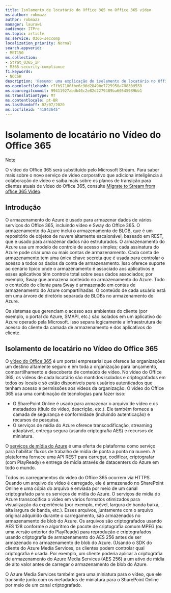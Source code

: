 ```yaml
---
title: Isolamento de locatário do Office 365 no Office 365 vídeo
ms.author: robmazz
author: robmazz
manager: laurawi
audience: ITPro
ms.topic: article
ms.service: O365-seccomp
localization_priority: Normal
search.appverid:
- MET150
ms.collection:
- Strat_O365_IP
- M365-security-compliance
f1.keywords:
- NOCSH
description: 'Resumo: uma explicação do isolamento de locatário no Office 365 video.'
ms.openlocfilehash: c7fb97180fbe6c96d2849be7725958a788309558
ms.sourcegitcommit: 99411927abdb40c2e82d2279489ba60545989bb1
ms.translationtype: MT
ms.contentlocale: pt-BR
ms.lasthandoff: 02/07/2020
ms.locfileid: "41843645"
---
```

# <a name="tenant-isolation-in-office-365-video"></a>Isolamento de locatário no Vídeo do Office 365

> [!NOTE]
> O vídeo do Office 365 será substituído pelo Microsoft Stream. Para saber mais sobre o novo serviço de vídeo corporativo que adiciona inteligência à colaboração de vídeo e saiba mais sobre os planos de transição para clientes atuais de vídeo do Office 365, consulte [Migrate to Stream from office 365 Video](https://docs.microsoft.com/stream/).

## <a name="introduction"></a>Introdução

O armazenamento do Azure é usado para armazenar dados de vários serviços do Office 365, incluindo vídeo e Sway do Office 365. O armazenamento do Azure inclui o armazenamento de BLOB, que é um repositório de objetos de nuvem altamente escalonável, baseado em REST, que é usado para armazenar dados não estruturados. O armazenamento do Azure usa um modelo de controle de acesso simples; cada assinatura do Azure pode criar uma ou mais contas de armazenamento. Cada conta de armazenamento tem uma única chave secreta que é usada para controlar o acesso a todos os dados da conta de armazenamento. Isso oferece suporte ao cenário típico onde o armazenamento é associado aos aplicativos e esses aplicativos têm controle total sobre seus dados associados; por exemplo, Sway que armazena conteúdo no armazenamento do Azure. Todo o conteúdo do cliente para Sway é armazenado em contas de armazenamento do Azure compartilhadas. O conteúdo de cada usuário está em uma árvore de diretório separada de BLOBs no armazenamento do Azure.

Os sistemas que gerenciam o acesso aos ambientes do cliente (por exemplo, o portal do Azure, SMAPI, etc.) são isolados em um aplicativo do Azure operado pela Microsoft. Isso separa logicamente a infraestrutura de acesso do cliente da camada de armazenamento e dos aplicativos do cliente.

## <a name="tenant-isolation-in-office-365-video"></a>Isolamento de locatário no Vídeo do Office 365

O [vídeo do Office 365](https://support.office.com/article/Meet-Office-365-Video-ca1cc1a9-a615-46e1-b6a3-40dbd99939a6) é um portal empresarial que oferece às organizações um destino altamente seguro e em toda a organização para lançamento, compartilhamento e descoberta de conteúdo de vídeo. No vídeo do Office 365, os vídeos de cada locatário são mantidos isolados e criptografados em todos os locais e só estão disponíveis para usuários autenticados que tenham acesso e permissões aos vídeos da organização. O vídeo do Office 365 usa uma combinação de tecnologias para fazer isso:

- O SharePoint Online é usado para armazenar o arquivo de vídeo e os metadados (título do vídeo, descrição, etc.). Ele também fornece a camada de segurança e conformidade (incluindo autenticação) e recursos de pesquisa.
- O serviços de mídia do Azure oferece transcodificação, streaming adaptável, entrega segura (usando criptografia AES) e recursos de miniatura.

O [serviços de mídia do Azure](https://azure.microsoft.com/services/media-services/) é uma oferta de plataforma como serviço para habilitar fluxos de trabalho de mídia de ponta a ponta na nuvem. A plataforma fornece uma API REST para carregar, codificar, criptografar (com PlayReady) e entrega de mídia através de datacenters do Azure em todo o mundo.

Todos os carregamentos do vídeo do Office 365 ocorrem via HTTPS. Quando um arquivo de vídeo é carregado, ele é armazenado no SharePoint Online e uma cópia do arquivo é enviada por meio de um canal criptografado para os serviços de mídia do Azure. O serviços de mídia do Azure transcodifica o vídeo em vários formatos otimizados para visualização da experiência (por exemplo, móvel, largura de banda baixa, alta largura de banda, etc.). Esses arquivos, juntamente com o arquivo original adquirido durante o carregamento, são armazenados no armazenamento de blob do Azure. Os arquivos são criptografados usando AES 128 conforme o algoritmo de pacote de criptografia comum MPEG (ou uma versão anterior do PlayReady) para reprodução e criptografados usando criptografia de armazenamento do AES 256 antes de ser armazenado no armazenamento de blob do Azure. (Usando o SDK do cliente do Azure Media Services, os clientes podem controlar qual criptografia é usada. Por exemplo, um cliente poderia aplicar a criptografia de armazenamento do Azure Media Services (AES 256) a um ativo de mídia de alto valor antes de carregar o armazenamento de blob do Azure.

O Azure Media Services também gera uma miniatura para o vídeo, que ele transmite junto com os metadados de miniatura para o SharePoint Online por meio de um canal criptografado.
